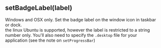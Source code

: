 ## setBadgeLabel(label)

  
Windows and OSX only. Set the badge label on the window icon in taskbar or dock.  
the linux Ubuntu is supported, however the label is restricted to a string number only. You'll also need to specify the `.desktop` file for your application (see the note on `setProgressBar`)